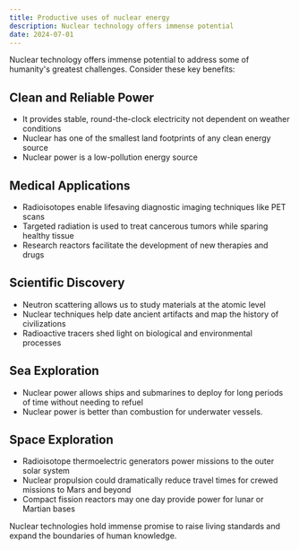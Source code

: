 ```yaml
---
title: Productive uses of nuclear energy
description: Nuclear technology offers immense potential
date: 2024-07-01
---
```


Nuclear technology offers immense potential to address some of humanity's greatest challenges. Consider these key benefits:

## Clean and Reliable Power

- It provides stable, round-the-clock electricity not dependent on weather conditions
- Nuclear has one of the smallest land footprints of any clean energy source
- Nuclear power is a low-pollution energy source

## Medical Applications

- Radioisotopes enable lifesaving diagnostic imaging techniques like PET scans
- Targeted radiation is used to treat cancerous tumors while sparing healthy tissue
- Research reactors facilitate the development of new therapies and drugs

## Scientific Discovery

- Neutron scattering allows us to study materials at the atomic level
- Nuclear techniques help date ancient artifacts and map the history of civilizations
- Radioactive tracers shed light on biological and environmental processes

## Sea Exploration

- Nuclear power allows ships and submarines to deploy for long periods of time without needing to refuel
- Nuclear power is better than combustion for underwater vessels.

## Space Exploration

- Radioisotope thermoelectric generators power missions to the outer solar system
- Nuclear propulsion could dramatically reduce travel times for crewed missions to Mars and beyond
- Compact fission reactors may one day provide power for lunar or Martian bases

Nuclear technologies hold immense promise to raise living standards and expand the boundaries of human knowledge.
